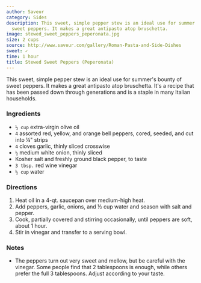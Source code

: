 ```yaml
---
author: Saveur
category: Sides
description: This sweet, simple pepper stew is an ideal use for summer's bounty of
  sweet peppers. It makes a great antipasto atop bruschetta.
image: stewed_sweet_peppers_peperonata.jpg
size: 2 cups
source: http://www.saveur.com/gallery/Roman-Pasta-and-Side-Dishes
sweet: ✓
time: 1 hour
title: Stewed Sweet Peppers (Peperonata)
---
```

This sweet, simple pepper stew is an ideal use for summer's bounty of sweet peppers. It makes a great antipasto atop bruschetta. It's a recipe that has been passed down through generations and is a staple in many Italian households.

### Ingredients

* `⅓ cup` extra-virgin olive oil
* `4` assorted red, yellow, and orange bell peppers, cored, seeded, and cut into ¼" strips
* `4` cloves garlic, thinly sliced crosswise
* `½` medium white onion, thinly sliced
* Kosher salt and freshly ground black pepper, to taste
* `3 tbsp.` red wine vinegar
* `½ cup` water

### Directions

1. Heat oil in a 4-qt. saucepan over medium-high heat. 
2. Add peppers, garlic, onions, and ½ cup water and season with salt and pepper. 
3. Cook, partially covered and stirring occasionally, until peppers are soft, about 1 hour. 
4. Stir in vinegar and transfer to a serving bowl.

### Notes

- The peppers turn out very sweet and mellow, but be careful with the vinegar. Some people find that 2 tablespoons is enough, while others prefer the full 3 tablespoons. Adjust according to your taste.